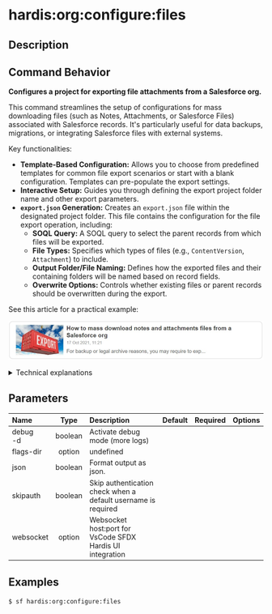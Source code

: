 <!-- This file has been generated with command 'sf hardis:doc:plugin:generate'. Please do not update it manually or it may be overwritten -->
# hardis:org:configure:files

## Description


## Command Behavior

**Configures a project for exporting file attachments from a Salesforce org.**

This command streamlines the setup of configurations for mass downloading files (such as Notes, Attachments, or Salesforce Files) associated with Salesforce records. It's particularly useful for data backups, migrations, or integrating Salesforce files with external systems.

Key functionalities:

- **Template-Based Configuration:** Allows you to choose from predefined templates for common file export scenarios or start with a blank configuration. Templates can pre-populate the export settings.
- **Interactive Setup:** Guides you through defining the export project folder name and other export parameters.
- **`export.json` Generation:** Creates an `export.json` file within the designated project folder. This file contains the configuration for the file export operation, including:
  - **SOQL Query:** A SOQL query to select the parent records from which files will be exported.
  - **File Types:** Specifies which types of files (e.g., `ContentVersion`, `Attachment`) to include.
  - **Output Folder/File Naming:** Defines how the exported files and their containing folders will be named based on record fields.
  - **Overwrite Options:** Controls whether existing files or parent records should be overwritten during the export.

See this article for a practical example:

[![How to mass download notes and attachments files from a Salesforce org](https://github.com/hardisgroupcom/sfdx-hardis/raw/main/docs/assets/images/article-mass-download.jpg)](https://nicolas.vuillamy.fr/how-to-mass-download-notes-and-attachments-files-from-a-salesforce-org-83a028824afd)

<details markdown="1">
<summary>Technical explanations</summary>

The command's technical implementation involves:

- **Template Selection:** It uses `selectTemplate` to present predefined file export templates or a blank option to the user.
- **Interactive Prompts:** The `promptFilesExportConfiguration` utility is used to gather detailed export settings from the user, such as the SOQL query, file types, and naming conventions.
- **File System Operations:** Employs `fs-extra` to create the project directory (`files/your-project-name/`) and write the `export.json` configuration file.
- **PascalCase Conversion:** Uses `pascalcase` to format the files export path consistently.
- **JSON Serialization:** Serializes the collected export configuration into a JSON string and writes it to `export.json`.
- **WebSocket Communication:** Uses `WebSocketClient.requestOpenFile` to open the generated `export.json` file in VS Code, facilitating immediate configuration.
</details>


## Parameters

|Name|Type|Description|Default|Required|Options|
|:---|:--:|:----------|:-----:|:------:|:-----:|
|debug<br/>-d|boolean|Activate debug mode (more logs)||||
|flags-dir|option|undefined||||
|json|boolean|Format output as json.||||
|skipauth|boolean|Skip authentication check when a default username is required||||
|websocket|option|Websocket host:port for VsCode SFDX Hardis UI integration||||

## Examples

```shell
$ sf hardis:org:configure:files
```


